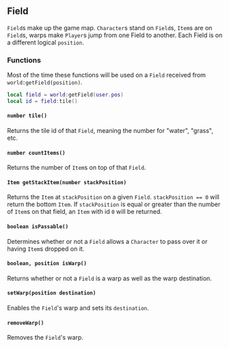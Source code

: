 ## Field

`Field`s make up the game map. `Character`s stand on `Field`s, `Item`s are on `Field`s, warps make `Player`s jump from
one Field to another. Each Field is on a different logical `position`.

### Functions

Most of the time these functions will be used on a `Field` received from `world:getField(position)`.

```lua
local field = world:getField(user.pos)
local id = field:tile()
```
#### `number tile()`

Returns the tile id of that `Field`, meaning the number for "water", "grass", etc.

#### `number countItems()`

Returns the number of `Item`s on top of that `Field`.

#### `Item getStackItem(number stackPosition)`

Returns the `Item` at `stackPosition` on a given `Field`. `stackPosition == 0` will return the bottom `Item`.
If `stackPosition` is equal or greater than the number of `Item`s on that field, an `Item` with id `0` will be returned.

#### `boolean isPassable()`

Determines whether or not a `Field` allows a `Character` to pass over it or having `Item`s dropped on it.

#### `boolean, position isWarp()`

Returns whether or not a `Field` is a warp as well as the warp destination.

#### `setWarp(position destination)`

Enables the `Field`'s warp and sets its `destination`.

#### `removeWarp()`

Removes the `Field`'s warp.